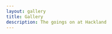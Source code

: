 ```yaml
---
layout: gallery
title: Gallery
description: The goings on at Hackland
---
```


<script src="https://unpkg.com/masonry-layout@4/dist/masonry.pkgd.min.js"></script>
<script src="https://unpkg.com/imagesloaded@4/imagesloaded.pkgd.min.js"></script>

<div class="grid">
    <div class="grid-item"><img src="/public/images/gallery/gallery3.jpg" alt=""></div>
    <div class="grid-item"><img src="/public/images/gallery/gallery2.jpg" alt=""></div>
    <div class="grid-item"><img src="/public/images/gallery/gallery1.jpg" alt=""></div>
    <div class="grid-item"><img src="/public/images/gallery/gallery4.jpg" alt=""></div>
    <div class="grid-item"><img src="/public/images/gallery/gallery5.jpg" alt=""></div>
    <div class="grid-item"><img src="/public/images/gallery/gallery6.jpg" alt=""></div>
    <div class="grid-item"><img src="/public/images/gallery/gallery7.jpg" alt=""></div>
    <div class="grid-item"><img src="/public/images/gallery/gallery8.jpg" alt=""></div>
    <div class="grid-item"><img src="/public/images/gallery/gallery9.jpg" alt=""></div>
    <div class="grid-item"><img src="/public/images/gallery/gallery10.jpg" alt=""></div>
    <div class="grid-item"><img src="/public/images/gallery/gallery11.jpg" alt=""></div>
    <div class="grid-item"><img src="https://lh3.googleusercontent.com/6vbUc6S991Q_gm5GnHxYv1uFrNM__bGbbaTAiQIicKbNrfUrJxMefLdnP2OSZLu3F5xm-cADxG6BWQYC1EbEosSnXD4acwdzgr5OKXfxn2HSuD7z92c4GXb1TJHPbN7LBM9gnKhTQLM=w1920-h1080" alt=""></div>
    <div class="grid-item"><img src="https://lh3.googleusercontent.com/AmLl6ysScR2vW1KcCCmn2DW977a7nCY_fC2_s4YvFOvNqspawcPKM04Dvh7qxBEzwm6QlX4R7uhak6p3SZAkqCLQCTWp3g9DYzaP35QhKDDburZ7BCZQvEHUusOBMKVj_zxfbOSd8uI=w1920-h1080" alt=""></div>
    <div class="grid-item"><img src="https://lh3.googleusercontent.com/YWNcAeO0o8GZj3kYXNJLvw-jSU1fqK9BOajl_y7SWFJ6L-y-UIZZBMWhaEVZh21iy7dh0BtSnjSe2Oj3gu8sYXSq-oUs7zbwPs2OR9rZHqc9DkZad6YGQNr_eeyy2xFesjka1w6Ywso=w1920-h1080" alt=""></div>
    <div class="grid-item"><img src="https://lh3.googleusercontent.com/sVW-zcuwk568GXDePAFsbzOn-89bdfBuCcY_OckqbvOE_qRMHI27fVO1izJpKMIWAxNvM_BlrBsiIBcVVMjrslYV5L6tE8d2gulGq0P-f_aUAjI4ICyf3Y53EPdELQ_KPAjKMfKBbZk=w1920-h1080" alt=""></div>
    <div class="grid-item"><img src="https://lh3.googleusercontent.com/FczoX9Rg1QplaINq3G7CisLZIXs_pak7oT8n1bHMyXzWetnLYqA86_W8yTOXARQBYCW8GhhxhpkjYxKKU-JHOULYw7Uy6tYigBToTufHXBV7Ys6wHCFPjqEkwEaTllhAoKc1UlLD5Qc=w1920-h1080" alt=""></div>
    <div class="grid-item"><img src="https://lh3.googleusercontent.com/-V_Uh7sFaXJkOYkjAqYQn5H0n1h9gzO-tsSOjv-LPmbbajSNhkf58RXD0fHOJKDCQmbDACCXFNbOSvzW0WfTO6mDk4BJTiI3JCJoYqYLbW_mH8SieQGJhLckntXd4BNYRhe6cabUJGE=w1920-h1080" alt=""></div>
    <div class="grid-item"><img src="https://lh3.googleusercontent.com/5FqUsrYxWJeYbXBRIjV-Bc4F-RDa0dZtnbl4eOcJdbiNeRQ79d0lsK5yWRxe5adFidj8bvcO3s3IKPxxriq8Kx2267x2HEGjXiS_1A4J5QDOsd0-ba8i8bv2dwyfseXCHd7KUTN9a6g=w1920-h1080" alt=""></div>
    <div class="grid-item"><img src="https://lh3.googleusercontent.com/dyI8lNBEUsU1VkVHbEqOOmK45CDsa_MsPCkOeo6xmjrSzpgmOb3da-DhCP0nMTE7kTwnvWUxlGbWF_70NjvtCcz-dUYcA-lMuDOWmVSztjW-JVOrgoZVGn6WQBDaw41UW8zB_5NsQF0=w1920-h1080" alt=""></div>
    <div class="grid-item"><img src="https://lh3.googleusercontent.com/SX6T11s96_Ss-wsRqJHNGU4jA-5o1L-eDeuoVJJytRW-LOnDLkoq5LOV6-oxZ5Fl4HcKhLYIb5MEZUk6B-OYiAanNaNf6Y70FAtJC0amCI3_L2pEFWuINVSgEVbQPzFkyuV0Ivi884E=w1920-h1080" alt=""></div>
    <div class="grid-item"><img src="https://lh3.googleusercontent.com/E_oVvQN8FvobX_n_XWLIZl27Trb0ObgnXLnlRtq8aI_0xj2W-g99ExgvZIsSeEBMDzavSHjz1bJ95Qv8_Vf2ZdEJRfCiVt2QiirznJ2G-e1ywHRc0fgbGFKj4Dvdd5r2Z_rA_oSH8xQ=w1920-h1080" alt=""></div>
    <div class="grid-item"><img src="https://lh3.googleusercontent.com/6enGum3s-ipkrmxXvFFDhQYRc5akJegPwMk0JswIerTo9YeaV8_mRuIlUU3naPyBx1Im7FKovk4FZxIyXQt7m2V22NcjsAEDSWdTSW-vQ6c5wbA5qQxUyWkJcu309PdpwtlebdLroYk=w1920-h1080" alt=""></div>
    <div class="grid-item"><img src="https://lh3.googleusercontent.com/SWYwNuXhgJa8jxuHQmQkT2mNyRgfLD-zNWBzrnIROpNltStRtdKwCyk6hQKm9Qn851BVB8rB5fUJwBX8j3LuoBeoSvjQcSUiP3OvhAZ4b-hUmWaBts7QDfS95W6LKAAuJYThtul5Ggw=w1920-h1080" alt=""></div>
    <div class="grid-item"><img src="https://lh3.googleusercontent.com/WS_IUcFcx7c3Fh3dYSggqewk6hdB8Zbeq74G0NY9DHqJrzuEdqNFsJGJhY8_pLPA4mOMXAAt2z9LtEHzYLRhfoptdAYDUV70zRXcl6zo0LRnayXEwUty_3p-A-sSSTQX9QF5-KB5bfc=w1920-h1080" alt=""></div>
    <div class="grid-item"><img src="https://lh3.googleusercontent.com/pA79fV0FtCqGz5KivqbpdBiEWE0Ctsexr3c0xt6s6765M2KSZ70LS74876osEUgnPjsSu3aXLfZg6pxq_5xPXoqZpLatuONV3xJTPNeQ0OTzOYM6ZBi3Oiin2dlDSgOxY2mObI3cQEI=w1920-h1080" alt=""></div>
    <div class="grid-item"><img src="https://lh3.googleusercontent.com/49PanskLH0_yuwrG73ck2dr5AtmacGs9AYs3QzZo6zY-mx9QmFbmeNKVeYYNKUEw66zWyYhX9GzQSEY3TVzPUEDZEv6NeReYdgUrJKut2kU5Crh54jqbDaovWQEWxT24QLAjAZGHHk0=w1920-h1080" alt=""></div>
    <div class="grid-item"><img src="https://lh3.googleusercontent.com/9VDRLmadvOd8GfNQmtPYCdYGc0WVic6pN5p8GQolZEAJ4al-qQQYKXUCms0idD_0eZCae4E0ivvzqkJmOH3Sg2UNgaq4AZsjkEIH_uXzgf9llVXbF6PQvSkMfTnEb76nlRTlH-KCAA4=w1920-h1080" alt=""></div>
    <div class="grid-item"><img src="https://lh3.googleusercontent.com/FmF3Q9gtMKXl2kv3W0rHGnzeTDSCA_a80A92EL65fYR-MGqwxZZFZ2pg4gjz6zT7X4c0EcSsaPvIauEvLegYufTCrnEqfIrJmvaY-8BCmnUReUjv1A7_nfNwFd01O_HsG2CV-7k_Ric=w1920-h1080" alt=""></div>
    <div class="grid-item"><img src="https://lh3.googleusercontent.com/mjPzmX7VRLFw1GXJ7PRawqJyTPQplK4zMgbEVvPqzNpu_l77Xp7QszF-8XOXOTaRoejcsWFEPgzARwN5sFdkhlPuMpSxAzTqa41_5y2TwuqDdXba0LvGyfam0B3lj3KSjvG9DA7W5OY=w1920-h1080" alt=""></div>
    <div class="grid-item"><img src="https://lh3.googleusercontent.com/Wzws3zM2J5emeQHHkc1YDyRiiaKEYTaEJRbZWxTNOGfbMok523WJRFhDUcvRNMBoNf47o55MzPJwfsaqs9vhc2q2aaR4sqKryjiRw87XB_Xt1UyXMDDkBpyLLcQrUfevIpCL5h2aNuA=w1920-h1080" alt=""></div>
    <div class="grid-item"><img src="https://lh3.googleusercontent.com/WXqTGD38htRK9q6E4iguNQ8U9yf2jI5XZ8Asaanx3RT5GwEpjkL3o3Y1BXfdxTBrIxdYz76EGQeLroL8I2aLItODPuXzzQXRNtxuSsbn-4lq1UlWUGUzhBAGurQofomjxOcRs2Z2Pw8=w1920-h1080" alt=""></div>
    <div class="grid-item"><img src="https://lh3.googleusercontent.com/46HNKcZGqT2iK5jqvme4ycQEjOUZBDBTDA2eFulAEAVmlbmK059xpA9-q0jIhK6xHsT58yEBf1PATyn9gTdOKEPmj5wsfvn0NqlI5rt-OD6RlK9oTuXyjc0HUcwVwIAwgVDP2zRSW78=w1920-h1080" alt=""></div>
    <div class="grid-item"><img src="https://lh3.googleusercontent.com/dBjllnNJ--BmlEuX2aQhqoNFWjldsGRZpv56soUEthqeYAvJ1Lsoa10AgTUgff2KYqXR2VMRNTlYcl8yh4MqbI_A1mc66wuawTPrC4CUFFhCSCAFRXYttO19ZnPLKO3Row1Ybiy8l8U=w1920-h1080" alt=""></div>
    <div class="grid-item"><img src="https://lh3.googleusercontent.com/4Sn9qmF2ZDI29BgVHJU23H1C3sOcWLplMy-W0vzwZZaeQMACeOk_NC_tMoMxk6GOimCWza-jcdFqvozNHGg7dD7TZMpf-Bu5jNyoA9LUe0rh5r_RQt4RKT2ucHxUkSvNjkfx8ef-7aA=w1920-h1080" alt=""></div>
    <div class="grid-item"><img src="https://lh3.googleusercontent.com/rs9OFJ5ks-YtQVsXnqUGAg8BttOZKJqEz0DXDzIIbJ-nJpk5sMaqT-JgAdKd-igqVaIGH3HFrexqgjENztwAdn5m1duGXc7Uq1mQxV4NLYNIjjGjFeKZAMGqt-WHvIswO10YneM9Lqk=w1920-h1080" alt=""></div>
    <div class="grid-item"><img src="https://lh3.googleusercontent.com/-6AKh1k6dNQ4ZYlwph8UqP8Izn25PQC-tVwaObXuGtMFBSfwBaULhMwmnjVjIpWRgkec08lm7N_qAjTcf9gtu5OyIW_G5gU1V95DqevmVJ8EufDi307ywAIGQL6FEnBSEGKsniGygyQ=w1920-h1080" alt=""></div>
    <div class="grid-item"><img src="https://lh3.googleusercontent.com/Hr0bxOHCgOd1_SGzsbs3BmDfZSES1yOeXQhF7TP-XQ9PgQWC6Z6TiayuNZr0cQB5i3-YOCgstzQow6qhsbBI2cEDb7EK_QO11gHBSxrUKTJWycDIvbs1uOxaoY5euvkQag4QM0ntASA=w1920-h1080" alt=""></div>
</div>

<script>
    var elem = document.querySelector('.grid');
    imagesLoaded( '.grid', function(){
        var msnry = new Masonry( '.grid', {
            itemSelector: '.grid-item',
            percentPosition: true
        });
    });
</script>